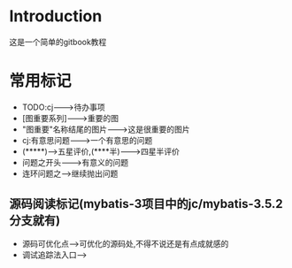 # Introduction

这是一个简单的gitbook教程

# 常用标记
* TODO:cj--->待办事项
* [图重要系列]--->重要的图
* "图重要"名称结尾的图片--->这是很重要的图片
* cj:有意思问题--->一个有意思的问题
* (*****)-->五星评价,(****半)--->四星半评价
* 问题之开头--->有意义的问题
* 连环问题之-->继续抛出问题
## 源码阅读标记(mybatis-3项目中的jc/mybatis-3.5.2分支就有)
* 源码可优化点-->可优化的源码处,不得不说还是有点成就感的
* 调试追踪法入口-->